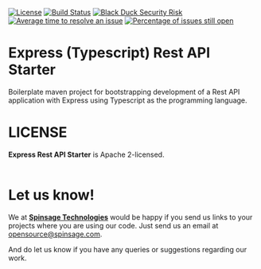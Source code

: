 [![License](https://img.shields.io/badge/License-Apache%202.0-blue.svg)](https://opensource.org/licenses/Apache-2.0)
[![Build Status](https://travis-ci.com/spinsage/express-typescript-starter-rest.svg?branch=main)](https://travis-ci.com/spinsage/express-typescript-starter-rest)
[![Black Duck Security Risk](https://copilot.blackducksoftware.com/github/repos/spinsage/express-typescript-starter-rest/branches/main/badge-risk.svg)](https://copilot.blackducksoftware.com/github/repos/spinsage/express-typescript-starter-rest/branches/main)
[![Average time to resolve an issue](http://isitmaintained.com/badge/resolution/spinsage/express-typescript-starter-rest.svg)](http://isitmaintained.com/project/spinsage/express-typescript-starter-rest "Average time to resolve an issue")
[![Percentage of issues still open](http://isitmaintained.com/badge/open/spinsage/express-typescript-starter-rest.svg)](http://isitmaintained.com/project/spinsage/express-typescript-starter-rest "Percentage of issues still open")

# Express (Typescript) Rest API Starter
Boilerplate maven project for bootstrapping development of a Rest API application with Express using Typescript as the programming language.

# LICENSE
**Express Rest API Starter** is Apache 2-licensed.
<br><br>

# Let us know!
We at [**Spinsage Technologies**](https://www.spinsage.com/) would be happy if you send us links to your projects where you are using our code. Just send us an email at opensource@spinsage.com. 

And do let us know if you have any queries or suggestions regarding our work.
